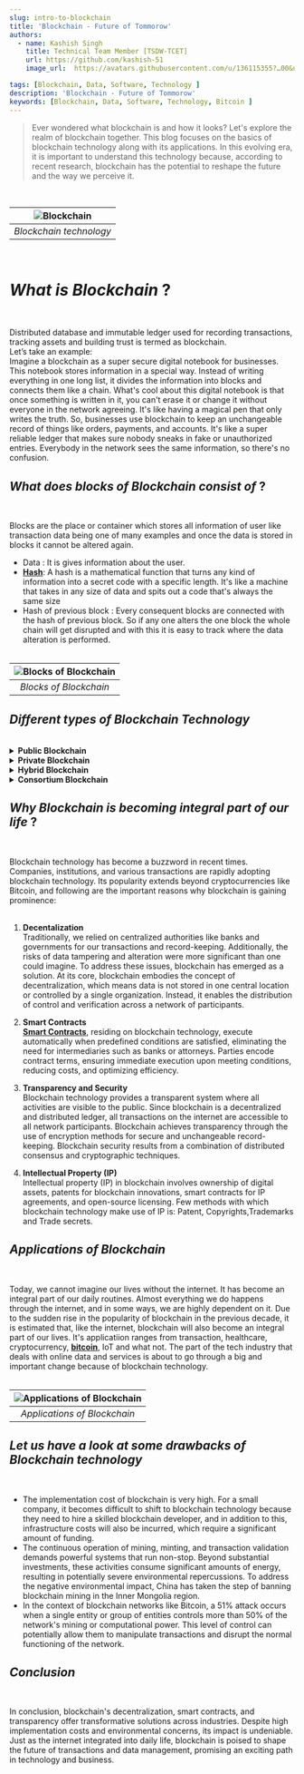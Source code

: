 ```yaml
---
slug: intro-to-blockchain
title: 'Blockchain - Future of Tommorow'
authors:
  - name: Kashish Singh
    title: Technical Team Member [TSDW-TCET]
    url: https://github.com/kashish-51
    image_url: 	https://avatars.githubusercontent.com/u/136115355?…00&u=e75a3214ca24205e70ac923046f3d68e209c0cfc&v=4

tags: [Blockchain, Data, Software, Technology ]
description: 'Blockchain - Future of Tommorow'
keywords: [Blockchain, Data, Software, Technology, Bitcoin ]
---
```



> Ever wondered what blockchain is and how it looks? Let's explore the realm of blockchain together. This blog focuses on the basics of blockchain technology along with its applications. In this evolving era, it is important to understand this technology because, according to  recent research, blockchain has the potential to reshape the future and the way we perceive it.

<!--truncate-->
<br />

| ![Blockchain](BlockChain.jpg) |
| :--: |
| *Blockchain technology* |

<br/>

# *What is Blockchain* ?  
<br/>

Distributed database and immutable ledger used for recording transactions, tracking assets  and building trust is termed as blockchain.<br/>
Let’s take an example:<br/>
Imagine a blockchain as a super secure digital notebook for businesses. This notebook stores information in a special way. Instead of writing everything in one long list, it divides the information into blocks and connects them like a chain.
What's cool about this digital notebook is that once something is written in it, you can't erase it or change it without everyone in the network agreeing. It's like having a magical pen that only writes the truth.
So, businesses use blockchain to keep an unchangeable record of things like orders, payments, and accounts. It's like a super reliable ledger that makes sure nobody sneaks in fake or unauthorized entries. Everybody in the network sees the same information, so there's no confusion.

## *What does blocks of Blockchain consist of* ?
<br/>

Blocks are the place or container which stores all information of user like transaction data being one of many examples and once the data is stored in blocks it cannot be altered again.
- Data : It is gives information about the user.
- [**Hash**](https://www.geeksforgeeks.org/blockchain-hash-function/): A hash is a mathematical function that turns any kind of information into a secret code with a specific length. It's like a machine that takes in any size of data and spits out a code that's always the same size
- Hash of previous block : Every consequent blocks are connected with the hash of previous block. So if any one alters the one block the whole chain will get disrupted and with this it is easy to track where the data alteration is performed.
<br/><br/>

| ![Blocks of Blockchain](Blocks-of-blockchain.png) |
| :--: |
| *Blocks of Blockchain* |

## *Different types of Blockchain Technology* 
<br />

<details>
<summary><b>Public Blockchain </b></summary>
<div>
Here anyone and everyone can participate in the core activities of the blockchain network. In this network system problems like centralization, less security, and less transparency don’t exist as it uses Distributed Ledger Technology( which means data is distributed across the network) . The very first example of this is Bitcoin. It enables everyone to perform transactions. Other examples of this include Litcoin and Ethereum. Use cases of public networks are in Document Validation and cryptocurrency.
 

</div>
</details>
<details>
<summary><b>Private Blockchain </b></summary>
<div>
A private blockchain is like a special club for a group of people or organizations. In this club, only those who are invited can join and participate. It's not open to the public, like the internet. Just like a public network it also stores data in a decentralised manner. As they are limited in their size, the transaction takes place very fast.
"You can think of private blockchains as being the intranet, while the public blockchains are more like the internet," Godefroy said.
Use cases of this are supply chain, internal voting, and asset ownership.

</div>
</details>
<details>
<summary><b>Hybrid Blockchain </b></summary>
<div>
In simpler words, a hybrid network is a combination of both private and public networks. Companies like real estate which want to keep some of their data private and need to show some information to the public like listings, use this type of network. According to Godfroy medical records can also be stored on this blockchain network where users can access their data without any third-party interruption.
</div>
</details>
<details>
<summary><b>Consortium Blockchain </b></summary>
<div>
 A consortium blockchain, also called a federated
blockchain, combines features of both private and public blockchains. It's like
a mix of the two. In this type of blockchain, several organizations work
together on a shared network, and not just one entity has control, reducing the
risks. It is more like a team effort instead of just one person or organization being in charge. Use cases for this network are Banking and payment.

</div>
</details>

##  *Why Blockchain is becoming integral part of our life* ? 
<br/>

Blockchain technology has become a buzzword in recent times. Companies, institutions, and various transactions are rapidly adopting blockchain technology. Its popularity extends beyond cryptocurrencies like Bitcoin, and following are the important reasons why blockchain is gaining prominence:<br/><br/>

 1) <b>Decentalization</b><br/>
Traditionally, we relied on centralized authorities like banks and governments for our transactions and record-keeping. Additionally, the risks of data tampering and alteration were more significant than one could imagine. To address these issues, blockchain has emerged as a solution. At its core, blockchain embodies the concept of decentralization, which means data is not stored in one central location or controlled by a single organization. Instead, it enables the distribution of control and verification across a network of participants.

2) <b>Smart Contracts</b><br/>
[**Smart Contracts**](https://www.ibm.com/topics/smart-contracts#:~:text=Next%20Steps-,Smart%20contracts%20defined,intermediary's%20involvement%20or%20time%20loss.), residing on blockchain technology, execute automatically when predefined conditions are satisfied, eliminating the need for intermediaries such as banks or attorneys. Parties encode contract terms, ensuring immediate execution upon meeting conditions, reducing costs, and optimizing efficiency.

3) <b> Transparency and Security</b><br/>
Blockchain technology provides a transparent system where all activities are visible to the public. Since blockchain is a decentralized and distributed ledger, all transactions on the internet are accessible to all network participants. Blockchain achieves transparency through the use of encryption methods for secure and unchangeable record-keeping. Blockchain security results from a combination of distributed consensus and cryptographic techniques.

4) <b>Intellectual Property (IP)</b><br/>
Intellectual property (IP) in blockchain involves ownership of digital assets, patents for blockchain innovations, smart contracts for IP agreements, and open-source licensing. Few methods with which blockchain technology make use of IP is: Patent, Copyrights,Trademarks and Trade secrets.

##  *Applications of Blockchain*  
<br/>

Today, we cannot imagine our lives without the internet. It has become an integral part of our daily routines. Almost everything we do happens through the internet, and in some ways, we are highly dependent on it. Due to the sudden rise in the popularity of blockchain in the previous decade, it is estimated that, like the internet, blockchain will also become an integral part of our lives. It's applicatiion ranges from transaction, healthcare, cryptocurrency, [**bitcoin**](https://www.geeksforgeeks.org/what-is-bitcoin/), IoT and what not. The part of the tech industry that deals with online data and services is about to go through a big and important change because of blockchain technology.
<br/><br/>

| ![Applications of Blockchain](Blockchain-Applications.webp) |
| :--: |
| *Applications of Blockchain* |

## *Let us have a look at some drawbacks of Blockchain technology*
<br/>

- The implementation cost of blockchain is very high. For a small company, it becomes difficult to shift to blockchain technology because they need to hire a skilled blockchain developer, and in addition to this, infrastructure costs will also be incurred, which require a significant amount of funding.
- The continuous operation of mining, minting, and transaction validation demands powerful systems that run non-stop. Beyond substantial investments, these activities consume significant amounts of energy, resulting in potentially severe environmental repercussions.
To address the negative environmental impact, China has taken the step of banning blockchain mining in the Inner Mongolia region.
- In the context of blockchain networks like Bitcoin, a 51% attack occurs when a single entity or group of entities controls more than 50% of the network's mining or computational power. This level of control can potentially allow them to manipulate transactions and disrupt the normal functioning of the network.

## *Conclusion*
<br/>

In conclusion, blockchain's decentralization, smart contracts, and transparency offer transformative solutions across industries. Despite high implementation costs and environmental concerns, its impact is undeniable. Just as the internet integrated into daily life, blockchain is poised to shape the future of transactions and data management, promising an exciting path in technology and business.


















